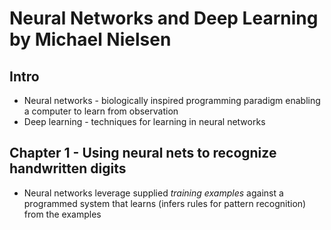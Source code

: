 # Neural Networks and Deep Learning by Michael Nielsen

## Intro

- Neural networks - biologically inspired programming paradigm enabling a computer to learn from observation
- Deep learning - techniques for learning in neural networks

## Chapter 1 - Using neural nets to recognize handwritten digits

- Neural networks leverage supplied *training examples* against a programmed system that learns (infers rules for pattern recognition) from the examples
